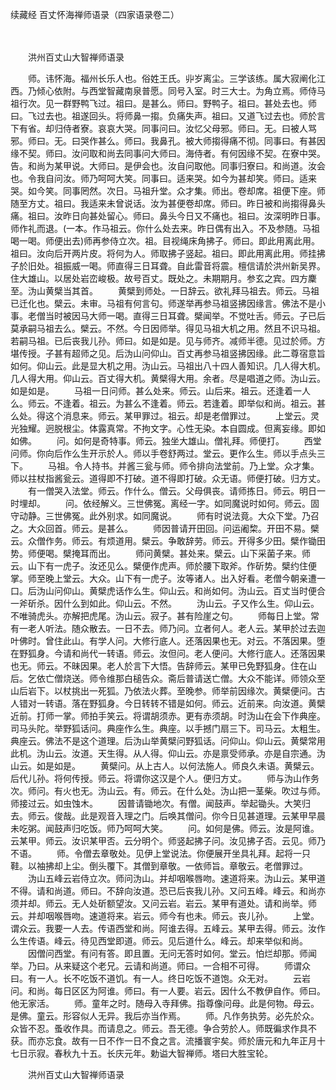 续藏经   百丈怀海禅师语录（四家语录卷二）

　　 

　　洪州百丈山大智禅师语录

　　师。讳怀海。福州长乐人也。俗姓王氏。丱岁离尘。三学该练。属大寂阐化江西。乃倾心依附。与西堂智藏南泉普愿。同号入室。时三大士。为角立焉。师侍马祖行次。见一群野鸭飞过。祖曰。是甚么。师曰。野鸭子。祖曰。甚处去也。师曰。飞过去也。祖遂回头。将师鼻一搊。负痛失声。祖曰。又道飞过去也。师於言下有省。却归侍者寮。哀哀大哭。同事问曰。汝忆父母邪。师曰。无。曰被人骂邪。师曰。无。曰哭作甚么。师曰。我鼻孔。被大师搊得痛不彻。同事曰。有甚因缘不契。师曰。汝问取和尚去同事问大师曰。海侍者。有何因缘不契。在寮中哭。告。和尚为某甲说。大师曰。是伊会也。汝自问取他。同事归寮曰。和尚道。汝会也。令我自问汝。师乃呵呵大笑。同事曰。适来哭。如今为甚却笑。师曰。适来哭。如今笑。同事罔然。次日。马祖升堂。众才集。师出。卷却席。祖便下座。师随至方丈。祖曰。我适来未曾说话。汝为甚便卷却席。师曰。昨日被和尚搊得鼻头痛。祖曰。汝昨日向甚处留心。师曰。鼻头今日又不痛也。祖曰。汝深明昨日事。师作礼而退。(一本。作马祖云。你什么处去来。昨日偶有出入。不及参随。马祖喝一喝。师便出去)师再参侍立次。祖。目视绳床角拂子。师曰。即此用离此用。祖曰。汝向后开两片皮。将何为人。师取拂子竖起。祖曰。即此用离此用。师挂拂子於旧处。祖振威一喝。师直得三日耳聋。自此雷音将震。檀信请於洪州新吴界。住大雄山。以居处岩峦峻极。故号百丈。既处之。未期期月。参玄之宾。四方麇至。沩山黄檗当其首。
　　黄檗到师处。一日辞云。欲礼拜马祖去。师云。马祖已迁化也。檗云。未审。马祖有何言句。师遂举再参马祖竖拂因缘言。佛法不是小事。老僧当时被因马大师一喝。直得三日耳聋。檗闻举。不觉吐舌。师云。子已后莫承嗣马祖去么。檗云。不然。今日因师举。得见马祖大机之用。然且不识马祖。若嗣马祖。已后丧我儿孙。师曰。如是如是。见与师齐。减师半德。见过於师。方堪传授。子甚有超师之见。后沩山问仰山。百丈再参马祖竖拂因缘。此二尊宿意旨如何。仰山云。此是显大机之用。沩山云。马祖出八十四人善知识。几人得大机。几人得大用。仰山云。百丈得大机。黄檗得大用。余者。尽是唱道之师。沩山云。如是如是。
　　马祖一日问师。甚么处来。师云。山后来。祖云。还逢着一人么。师云。不逢着。祖云。为甚么不逢着。师云。若逢着。即举似和尚。祖云。甚么处。得这个消息来。师云。某甲罪过。祖云。却是老僧罪过。
　　上堂云。灵光独耀。迥脱根尘。体露真常。不拘文字。心性无染。本自圆成。但离妄缘。即如如佛。
　　问。如何是奇特事。师云。独坐大雄山。僧礼拜。师便打。
　　西堂问师。你向后作么生开示於人。师以手卷舒两过。堂云。更作么生。师以手点头三下。
　　马祖。令人持书。并酱三瓮与师。师令排向法堂前。乃上堂。众才集。师以拄杖指酱瓮云。道得即不打破。道不得即打破。众无语。师便打破。归方丈。
　　有一僧哭入法堂。师云。作什么。僧云。父母俱丧。请师拣日。师云。明日一时埋却。
　　问。依经解义。三世佛冤。离经一字。如同魔说时如何。师云。固守动静。三世佛冤。此外别求。如同魔说。
　　师有时说法竟。大众下堂。乃召之。大众回首。师云。是甚么。
　　师因普请开田回。问运阇棃。开田不易。檗云。众僧作务。师云。有烦道用。檗云。争敢辞劳。师云。开得多少田。檗作锄田势。师便喝。檗掩耳而出。
　　师问黄檗。甚处来。檗云。山下采菌子来。师云。山下有一虎子。汝还见么。檗便作虎声。师於腰下取斧。作斫势。檗约住便掌。师至晚上堂云。大众。山下有一虎子。汝等诸人。出入好看。老僧今朝亲遭一口。后沩山问仰山。黄檗虎话作么生。仰山云。和尚如何。沩山云。百丈当时便合一斧斫杀。因什么到如此。仰山云。不然。
　　沩山云。子又作么生。仰山云。不唯骑虎头。亦解把虎尾。沩山云。寂子。甚有险崖之句。
　　师每日上堂。常有一老人听法。随众散去。一日不去。师乃问。立者何人。老人云。某甲於过去迦叶佛时。曾住此山。有学人问。大修行底人。还落因果也无。对云。不落因果。堕在野狐身。今请和尚代一转语。师云。汝但问。老人便问。大修行底人。还落因果也无。师云。不昧因果。老人於言下大悟。告辞师云。某甲已免野狐身。住在山后。乞依亡僧烧送。师令维那白槌告众。斋后普请送亡僧。大众不能详。师领众至山后岩下。以杖挑出一死狐。乃依法火葬。至晚参。师举前因缘次。黄檗便问。古人错对一转语。落在野狐身。今日转转不错是如何。师云。近前来。向汝道。黄檗近前。打师一掌。师拍手笑云。将谓胡须赤。更有赤须胡。时沩山在会下作典座。司马头陀。举野狐话问。典座作么生。典座。以手撼门扇三下。司马云。太粗生。典座云。佛法不是这个道理。后沩山举黄檗问野狐话。问仰山。仰山云。黄檗常用此机。沩山云。汝道。天生得。从人得。仰山云。亦是禀受师承。亦是自宗通。沩山云。如是如是。
　　黄檗问。从上古人。以何法施人。师良久未语。黄檗云。后代儿孙。将何传授。师云。将谓你这汉是个人。便归方丈。
　　师与沩山作务次。师问。有火也无。沩山云。有。师云。在什么处。沩山把一茎柴。吹过与师。师接过云。如虫蚀木。
　　因普请锄地次。有僧。闻鼓声。举起锄头。大笑归去。师云。俊哉。此是观音入理之门。后唤其僧问。你今日见甚道理。云某甲早晨未吃粥。闻鼓声归吃饭。师乃呵呵大笑。
　　问。如何是佛。师云。汝是阿谁。云某甲。师云。汝识某甲否。云分明个。师竖起拂子问。汝见拂子否。云见。师乃不语。
　　师。令僧去章敬处。见伊上堂说法。你便展开坐具礼拜。起将一只鞋。以袖拂却上尘。倒头覆下。其僧到章敬。一依师旨。章敬云。老僧罪过。
　　沩山五峰云岩侍立次。师问沩山。并却咽喉唇吻。速道将来。沩山云。某甲道不得。请和尚道。师曰。不辞向汝道。恐已后丧我儿孙。又问五峰。峰云。和尚亦须并却。师云。无人处斫额望汝。又问云岩。岩云。某甲有道处。请和尚举。师云。并却咽喉唇吻。速道将来。岩云。师今有也未。师云。丧儿孙。
　　上堂。谓众云。我要一人去。传语西堂和尚。阿谁去得。五峰云。某甲去得。师云。汝作么生传语。峰云。待见西堂即道。师云。见后道什么。峰云。却来举似和尚。
　　因僧问西堂。有问有答。即且置。无问无答时如何。堂云。怕烂却那。师闻举。乃曰。从来疑这个老兄。云请和尚道。师曰。一合相不可得。
　　师谓众曰。有一人。长不吃饭不道饥。有一人。终日吃饭不道饱。众无对。
　　云岩问。和尚。每日区区为阿谁。师曰。有一人要。岩云。因什么不教伊自作。师曰。他无家活。
　　师。童年之时。随母入寺拜佛。指尊像问母。此是何物。母云。是佛。童云。形容似人无异。我后亦当作焉。
　　师。凡作务执劳。必先於众。众皆不忍。蚤收作具。而请息之。师云。吾无德。争合劳於人。师既徧求作具不获。而亦忘食。故有一日不作一日不食之言。流播寰宇矣。师於唐元和九年正月十七日示寂。春秋九十五。长庆元年。勅谥大智禅师。塔曰大胜宝轮。

　　洪州百丈山大智禅师语录

